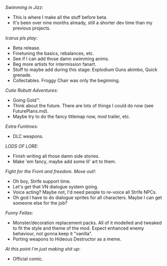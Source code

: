 *Swimming in Jizz*:
 - This is where I make all the stuff before beta.
 - It's been over nine months already, still a shorter dev time than my
   previous projects.

*Icarus pls play*:
 - Beta release.
 - Finetuning the basics, rebalances, etc.
 - See if I can add those damn swimming anims.
 - Beg more artists for intermission fanart.
 - Stuff to maybe add during this stage: Explodium Guns akimbo, Quick grenade.
 - Collectables. Froggy Chair was only the beginning.

*Cutie Robutt Adventures*:
 - Going Gold™.
 - Think about the future. There are lots of things I could do now (see
   FuturePlans.md).
 - Maybe try to do the fancy titlemap now, mod trailer, etc.

*Extra Funtimes*:
 - DLC weapons.

*LODS OF LORE*:
 - Finish writing all those damn side stories.
 - Make 'em fancy, maybe add some lil' art to them.

*Fight for the Front and freedom. Move out!*:
 - Oh boy, Strife support time.
 - Let's get that VN dialogue system going.
 - Voice acting? Maybe not, I'd need people to re-voice all Strife NPCs.
 - Oh god I have to do dialogue sprites for all characters. Maybe I can get
   someone else for the job?

*Funny Fellas*:
 - Monster/decoration replacement packs. All of it modelled and tweaked to fit
   the style and theme of the mod. Expect enhanced enemy behaviour, not gonna
   keep it "vanilla".
 - Porting weapons to Hideous Destructor as a meme.

*At this point I'm just making shit up*:
 - Official comic.
